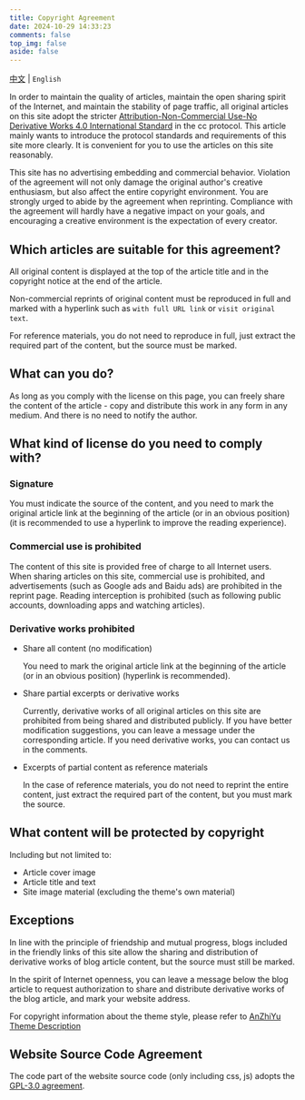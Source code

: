 ```yaml
---
title: Copyright Agreement
date: 2024-10-29 14:33:23
comments: false
top_img: false
aside: false
---
```


[中文](/copyright/) | `English`

In order to maintain the quality of articles, maintain the open sharing spirit of the Internet, and maintain the stability of page traffic, all original articles on this site adopt the stricter [Attribution-Non-Commercial Use-No Derivative Works 4.0 International Standard](https://creativecommons.org/licenses/by-nc-nd/4.0/deed.zh) in the cc protocol. This article mainly wants to introduce the protocol standards and requirements of this site more clearly. It is convenient for you to use the articles on this site reasonably. 

This site has no advertising embedding and commercial behavior. Violation of the agreement will not only damage the original author's creative enthusiasm, but also affect the entire copyright environment. You are strongly urged to abide by the agreement when reprinting. Compliance with the agreement will hardly have a negative impact on your goals, and encouraging a creative environment is the expectation of every creator.

## Which articles are suitable for this agreement?

All original content is displayed at the top of the article title and in the copyright notice at the end of the article.

Non-commercial reprints of original content must be reproduced in full and marked with a hyperlink such as `with full URL link` or `visit original text`.

For reference materials, you do not need to reproduce in full, just extract the required part of the content, but the source must be marked.

## What can you do?

As long as you comply with the license on this page, you can freely share the content of the article - copy and distribute this work in any form in any medium. And there is no need to notify the author.

## What kind of license do you need to comply with?

### Signature

You must indicate the source of the content, and you need to mark the original article link at the beginning of the article (or in an obvious position) (it is recommended to use a hyperlink to improve the reading experience).

### Commercial use is prohibited

The content of this site is provided free of charge to all Internet users. When sharing articles on this site, commercial use is prohibited, and advertisements (such as Google ads and Baidu ads) are prohibited in the reprint page. Reading interception is prohibited (such as following public accounts, downloading apps and watching articles).

### Derivative works prohibited

- Share all content (no modification)

  You need to mark the original article link at the beginning of the article (or in an obvious position) (hyperlink is recommended).

- Share partial excerpts or derivative works

  Currently, derivative works of all original articles on this site are prohibited from being shared and distributed publicly. If you have better modification suggestions, you can leave a message under the corresponding article. If you need derivative works, you can contact us in the comments.

- Excerpts of partial content as reference materials

  In the case of reference materials, you do not need to reprint the entire content, just extract the required part of the content, but you must mark the source.

## What content will be protected by copyright

Including but not limited to:

- Article cover image
- Article title and text
- Site image material (excluding the theme's own material)

## Exceptions

In line with the principle of friendship and mutual progress, blogs included in the friendly links of this site allow the sharing and distribution of derivative works of blog article content, but the source must still be marked.

In the spirit of Internet openness, you can leave a message below the blog article to request authorization to share and distribute derivative works of the blog article, and mark your website address.

For copyright information about the theme style, please refer to [AnZhiYu Theme Description](https://blog.anheyu.com/update/)

## Website Source Code Agreement

The code part of the website source code (only including css, js) adopts the [GPL-3.0 agreement](https://www.gnu.org/licenses/gpl-3.0.html).